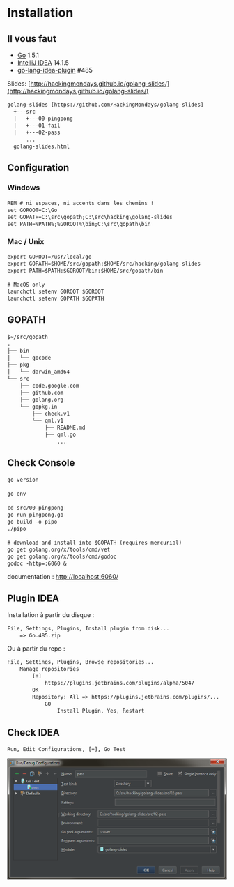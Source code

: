 # Installation

## Il vous faut

* [Go](https://golang.org/dl/) 1.5.1
* [IntelliJ IDEA](https://www.jetbrains.com/idea/download/) 14.1.5
* [go-lang-idea-plugin](https://github.com/go-lang-plugin-org/go-lang-idea-plugin) #485

Slides: [http://hackingmondays.github.io/golang-slides/](http://hackingmondays.github.io/golang-slides/)

~~~
golang-slides [https://github.com/HackingMondays/golang-slides]
  +---src
  |   +---00-pingpong
  |   +---01-fail
  |   +---02-pass
      ...
  golang-slides.html
~~~

## Configuration

### Windows

~~~ {.sh}
REM # ni espaces, ni accents dans les chemins !
set GOROOT=C:\Go
set GOPATH=C:\src\gopath;C:\src\hacking\golang-slides
set PATH=%PATH%;%GOROOT%\bin;C:\src\gopath\bin
~~~

### Mac / Unix

~~~ {.sh}
export GOROOT=/usr/local/go
export GOPATH=$HOME/src/gopath:$HOME/src/hacking/golang-slides
export PATH=$PATH:$GOROOT/bin:$HOME/src/gopath/bin

# MacOS only
launchctl setenv GOROOT $GOROOT
launchctl setenv GOPATH $GOPATH
~~~

## GOPATH

~~~
$~/src/gopath
.
├── bin
│   └── gocode
├── pkg
│   └── darwin_amd64
└── src
    ├── code.google.com
    ├── github.com
    ├── golang.org
    └── gopkg.in
        ├── check.v1
        └── qml.v1
            ├── README.md
            ├── qml.go
                ...
~~~

## Check Console

~~~ {.sh}
go version

go env

cd src/00-pingpong
go run pingpong.go
go build -o pipo
./pipo

# download and install into $GOPATH (requires mercurial)
go get golang.org/x/tools/cmd/vet
go get golang.org/x/tools/cmd/godoc
godoc -http=:6060 &
~~~

documentation : [http://localhost:6060/](http://localhost:6060/)

## Plugin IDEA

Installation à partir du disque :

~~~
File, Settings, Plugins, Install plugin from disk...
    => Go.485.zip
~~~

Ou à partir du repo :

~~~
File, Settings, Plugins, Browse repositories...
    Manage repositories
        [+]
            https://plugins.jetbrains.com/plugins/alpha/5047
        OK
        Repository: All => https://plugins.jetbrains.com/plugins/...
            GO
                Install Plugin, Yes, Restart
~~~

## Check IDEA

~~~
Run, Edit Configurations, [+], Go Test
~~~

![](img/idea-plugin-test.png)

